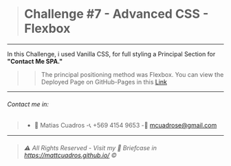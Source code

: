 ># Challenge #7 - **Advanced CSS - Flexbox**

---

In this Challenge, i used Vanilla CSS, for full styling a Principal Section for **"Contact Me SPA."**
>>The principal positioning method was Flexbox.
You can view the Deployed Page on GitHub-Pages in this <a href="https://mattcuadros.github.io/desafio-2.1-flexbox/" target="_blank">Link</a>

---

###### Contact me in:
>-	:bust_in_silhouette:  Matias Cuadros
>-:telephone_receiver:  +569 4154 9653
>-:email: <a href="mailto:mcuadrose@gmail.com" target="_blank">mcuadrose@gmail.com</a>



---
>###### :warning: *All Rights Reserved - Visit my :briefcase: Briefcase in* <a href="https://mattcuadros.github.io/" target="_blank">https://mattcuadros.github.io/</a> :copyright: 
